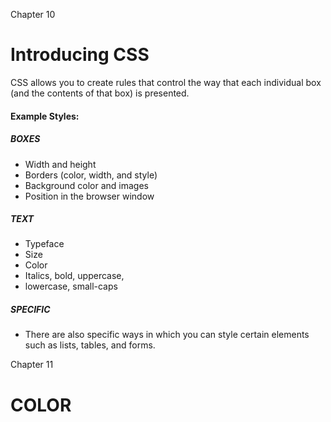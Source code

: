 Chapter 10
# Introducing CSS
CSS allows you to create rules that control the way that each individual box (and the contents of that box) is presented.
#### Example Styles:
##### BOXES
- Width and height
- Borders (color, width, and style)
- Background color and images
- Position in the browser window
##### TEXT
- Typeface
- Size
- Color
- Italics, bold, uppercase,
- lowercase, small-caps
##### SPECIFIC
- There are also specific ways
in which you can style certain
elements such as lists, tables,
and forms.

Chapter 11
# COLOR 
